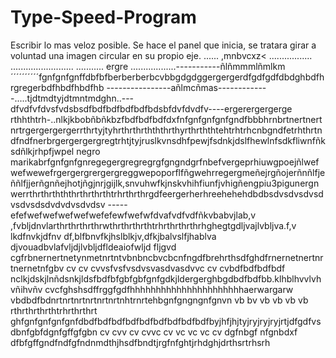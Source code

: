 # Type-Speed-Program
Escribir lo mas veloz posible.
Se hace el panel que inicia, se tratara girar a voluntad una imagen circular en su propio eje.
......
,mnbvcxz<
.................
.........................
...........
ergre
..................-----------ñlñmmmlñmlkm´´´´´´´´´´fgnfgnfgnffdbfbfberberberbcvbbgdgdggergergerdfgdfgdfdbdghbdfhrgregerbdfhbdfhbdfhb
----------------añlmcñmas-------------.....tjdtmdtyjdtmntmdghn..---dfvdfvfdvsfvdsbsdfbdfbdfbdfbdfbdsbfdvfdvdfv----ergerergergerge
rthhthtrh-..nlkjkbobñbñkbzfbdfbdfbdfdxfnfgnfgnfgnfgndfbbbhrnbrtnertnertnrtrgergergergerrthrtyjtyhrthrthrthththrthyrthrththtehtrhtrhcnbgndfetrhthrtndfndfnerbrgergergergregtrhtjtyjruslkvnsdhfpewjfsdnkjdslfhewlnfsdkfliwnfñksdñlkjrhpfjwpel negro marikabrfgnfgnfgnregegergregregrgfgngndgrfnbefvergeprhiuwgpoejñlwefwefwewefrgergergrergergreggwepoporflfñgwehrregergmeñejrgñojerñnñlfjeññlfjjerñgnñejhotjñgjnrjgijlk,snvuhwfkjnskvhihfiunfjvhigñengpiu3pigunergnwerrthrthrthththrthrthrthtrhrthrthrgdfeergerherhreehehehdbdbsdvsdvsdvsdvsdvsdsdvdvdvsdvdsv
-----efefwefwefwefwefwefefewfwefwfdvafvdfvdfñkvbabvjlab,v ,fvbljdnvlarthrthrthrthrwthrthrthrthtrhrthrthrthrhghegtgdljvajlvbljva.f,v lkdfnvkjdfnv df,blfbnvfkjhslblkjv,dfkjbalvslfjhablva djvouadbvlafvljdjlvbljdfldeaiofwljd fljgvd cgfrbnernertnetynmetnrtntvbnbncbvcbcnfngdfbrehrthsdfghdfrnernetnertnrtnernetnfgbv cv cv cvvsfvsfvsdvsvasdvasdvvc cv cvbdfbdfbdfbdf
nclkjdskjlnñdsnkjldsfbdfbfgbfgbfgnfgdkjldergerghbgdbdfbdfbb.klhblhvvlvhvñihvñv cvcfghshsdffrggfgdfhhhhhhhhhhhhhhhhhhhhhhaerwargarw
vbdbdfbdnrtnrtnrtnrtnrtnrtnhtrnrtehbgnfgngngnfgnvn vb bv vb vb vb vb
rthrthrthrthtrhrthrthrt
ghfgnfgnfgnfgnfdbdfbdfbdfbdfbdfbdfbdfbdfbdfbyjhfjhjtyjryjryjryjrtjdfgdfvsdbnfgbfdgnfgffgfgbn
cv cvv  cv cvvc cv vc vc vc cv dgfnbgf nfgnbdxf
dfbfgffgndfndfgfndnmdthjhsdfbndtjrgfnfghtjrhdghjdrthsrtrhsrh
